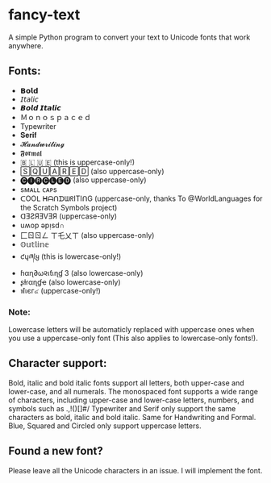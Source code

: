 # fancy-text
A simple Python program to convert your text to Unicode fonts that work anywhere. 

## Fonts:
- 𝗕𝗼𝗹𝗱
- 𝘐𝘵𝘢𝘭𝘪𝘤
- 𝘽𝙤𝙡𝙙 𝙄𝙩𝙖𝙡𝙞𝙘
- Ｍｏｎｏｓｐａｃｅｄ
- Typewriter
- 𝐒𝐞𝐫𝐢𝐟
- 𝓗𝓪𝓷𝓭𝔀𝓻𝓲𝓽𝓲𝓷𝓰
- 𝕱𝖔𝖗𝖒𝖆𝖑
- 🇧 🇱 🇺 🇪 (this is uppercase-only!)
- 🅂🅀🅄🄰🅁🄴🄳 (also uppercase-only)
- 🅒🅘🅡🅒🅛🅔🅓 (also uppercase-only)
- sᴍᴀʟʟ ᴄᴀᴘs
- ᑕOOᒪ ᕼᗩᑎᗪᗯᖇITIᑎG (uppercase-only, thanks To @WorldLanguages for the Scratch Symbols project)
- ᗡƎƧЯƎVƎЯ (uppercase-only)
- uʍop ǝpᴉsd∩
- 匚ㄖㄖㄥ ㄒ乇乂ㄒ (also uppercase-only)
- 𝕆𝕦𝕥𝕝𝕚𝕟𝕖
- ƈųཞƖყ (this is lowercase-only!)
- ɦαɳ∂ω૨เƭเɳɠ 3 (also lowercase-only)
- ʂƚɾαɳɠҽ (also lowercase-only)
- ฬเєг๔ (uppercase-only!)

### Note:
Lowercase letters will be automaticly replaced with uppercase ones when you use a uppercase-only font (This also applies to lowercase-only fonts!).

## Character support:
Bold, italic and bold italic fonts support all letters, both upper-case and lower-case, and all numerals.
The monospaced font supports a wide range of characters, including upper-case and lower-case letters, numbers, and symbols such as .,!()[]#/
Typewriter and Serif only support the same characters as bold, italic and bold italic. Same for Handwriting and Formal.
Blue, Squared and Circled only support uppercase letters.


## Found a new font?
Please leave all the Unicode characters in an issue. I will implement the font. 
